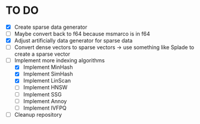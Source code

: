 # TO DO

- [x] Create sparse data generator
- [ ] Maybe convert back to f64 because msmarco is in f64
- [x] Adjust artificially data generator for sparse data
- [ ] Convert dense vectors to sparse vectors -> use something like Splade to create a sparse vector
- [ ] Implement more indexing algorithms
  - [x] Implement MinHash
  - [x] Implement SimHash
  - [x] Implement LinScan
  - [ ] Implement HNSW
  - [ ] Implement SSG
  - [ ] Implement Annoy
  - [ ] Implement IVFPQ
- [ ] Cleanup repository
